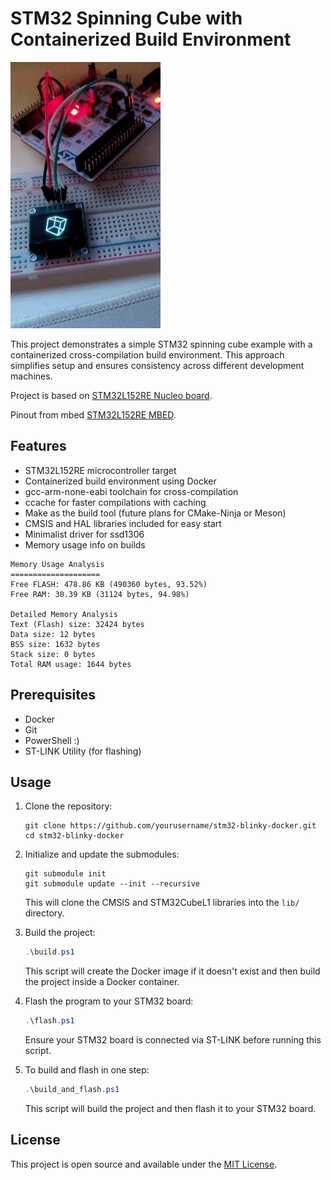 # STM32 Spinning Cube with Containerized Build Environment

![Blinky Demo](assets/demo.gif)

This project demonstrates a simple STM32 spinning cube example with a containerized cross-compilation build environment. This approach simplifies setup and ensures consistency across different development machines.

Project is based on [STM32L152RE Nucleo board](https://www.st.com/en/evaluation-tools/nucleo-l152re.html).

Pinout from mbed [STM32L152RE MBED](https://os.mbed.com/platforms/ST-Nucleo-L152RE/).

## Features

- STM32L152RE microcontroller target
- Containerized build environment using Docker
- gcc-arm-none-eabi toolchain for cross-compilation
- ccache for faster compilations with caching
- Make as the build tool (future plans for CMake-Ninja or Meson)
- CMSIS and HAL libraries included for easy start
- Minimalist driver for ssd1306
- Memory usage info on builds
```
Memory Usage Analysis
====================
Free FLASH: 478.86 KB (490360 bytes, 93.52%)
Free RAM: 30.39 KB (31124 bytes, 94.98%)

Detailed Memory Analysis
Text (Flash) size: 32424 bytes
Data size: 12 bytes
BSS size: 1632 bytes
Stack size: 0 bytes
Total RAM usage: 1644 bytes
```

## Prerequisites

- Docker
- Git
- PowerShell :)
- ST-LINK Utility (for flashing)

## Usage

1. Clone the repository:
   ```
   git clone https://github.com/yourusername/stm32-blinky-docker.git
   cd stm32-blinky-docker
   ```

2. Initialize and update the submodules:
   ```
   git submodule init
   git submodule update --init --recursive
   ```
   This will clone the CMSIS and STM32CubeL1 libraries into the `lib/` directory.

3. Build the project:
   ```powershell
   .\build.ps1
   ```
   This script will create the Docker image if it doesn't exist and then build the project inside a Docker container.

4. Flash the program to your STM32 board:
   ```powershell
   .\flash.ps1
   ```
   Ensure your STM32 board is connected via ST-LINK before running this script.

5. To build and flash in one step:
   ```powershell
   .\build_and_flash.ps1
   ```
   This script will build the project and then flash it to your STM32 board.


## License

This project is open source and available under the [MIT License](LICENSE).
